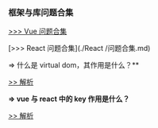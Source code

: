 ### 框架与库问题合集



[>>> Vue 问题合集](./Vue/问题合集.md)

[>>> React 问题合集](./React /问题合集.md)



=> 什么是 virtual dom，其作用是什么？**

[>> 解析](https://q.shanyue.tech/fe/react/70.html)



**=> vue 与 react 中的 key 作用是什么？**

[>> 解析](https://q.shanyue.tech/fe/react/72.html)


